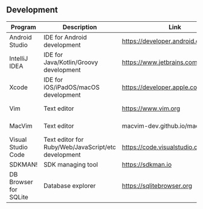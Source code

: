 ## Development

| Program | Description | Link | Plugins | Comment |
| --- | --- | --- | --- | --- |
| Android Studio | IDE for Android development | https://developer.android.com/studio | [ide-settings](https://github.com/fartem/ide-settings/tree/master/android_studio) |
| IntelliJ IDEA | IDE for Java/Kotlin/Groovy development | https://www.jetbrains.com/idea/ | [ide-settings](https://github.com/fartem/ide-settings/tree/master/intellij_idea) |
| Xcode | IDE for iOS/iPadOS/macOS development | https://developer.apple.com/xcode |
| Vim | Text editor | https://www.vim.org | [ide-settings](https://github.com/fartem/ide-settings/tree/master/vim) |
| MacVim | Text editor | macvim-dev.github.io/macvim | [ide-settings](https://github.com/fartem/ide-settings/tree/master/vim) |
| Visual Studio Code | Text editor for Ruby/Web/JavaScript/etc development | https://code.visualstudio.com | [ide-settings](https://github.com/fartem/ide-settings/tree/master/vscode/extensions) |
| SDKMAN! | SDK managing tool | https://sdkman.io |
| DB Browser for SQLite | Database explorer | https://sqlitebrowser.org |

